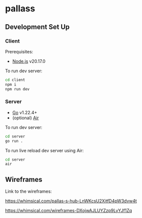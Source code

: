 # pallass

## Development Set Up

### Client

Prerequisites:

- [Node.js](https://nodejs.org/en/) v20.17.0

To run dev server:

```bash
cd client
npm i
npm run dev
```

### Server

- [Go](https://go.dev/) v1.22.4+
- (optional) [Air](https://github.com/air-verse/air)

To run dev server:

```bash
cd server
go run .
```

To run live reload dev server using Air:

```bash
cd server
air
```

## Wireframes
Link to the wireframes:

https://whimsical.com/pallas-s-hub-LnWKcsU2XitfD4pW3dvw4t

https://whimsical.com/wireframes-DXojwAJLUYZzp9LyYJf1Zq
